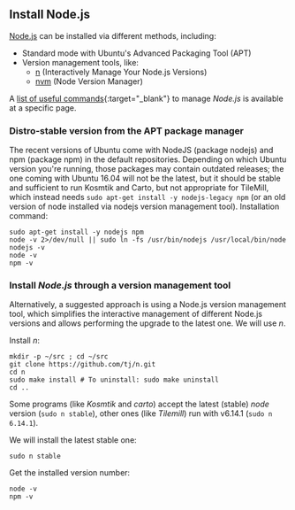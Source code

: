 ## Install Node.js

[Node.js](https://nodejs.org/en/) can be installed via different methods, including:

- Standard mode with Ubuntu's Advanced Packaging Tool (APT)
- Version management tools, like:
  - [n](https://github.com/tj/n) (Interactively Manage Your Node.js Versions)
  - [nvm](https://github.com/creationix/nvm) (Node Version Manager)

A [list of useful commands](../nodejs-commands){:target="_blank"} to manage *Node.js* is available at a specific page.

### Distro-stable version from the APT package manager

The recent versions of Ubuntu come with NodeJS (package nodejs) and npm (package npm) in the default repositories. Depending on which Ubuntu version you're running, those packages may contain outdated releases; the one coming with Ubuntu 16.04 will not be the latest, but it should be stable and sufficient to run Kosmtik and Carto, but not appropriate for TileMill, which instead needs `sudo apt-get install -y nodejs-legacy npm` (or an old version of node installed via nodejs version management tool). Installation command:

```shell
sudo apt-get install -y nodejs npm
node -v 2>/dev/null || sudo ln -fs /usr/bin/nodejs /usr/local/bin/node
nodejs -v
node -v
npm -v
```

### Install *Node.js* through a version management tool

Alternatively, a suggested approach is using a Node.js version management tool, which simplifies the interactive management of different Node.js versions and allows performing the upgrade to the latest one. We will use *n*.

Install *n*:

```shell
mkdir -p ~/src ; cd ~/src
git clone https://github.com/tj/n.git
cd n
sudo make install # To uninstall: sudo make uninstall
cd ..
```

Some programs (like *Kosmtik* and *carto*) accept the latest (stable) *node* version (`sudo n stable`), other ones (like *Tilemill*) run with v6.14.1 (`sudo n 6.14.1`).

We will install the latest stable one:

```shell
sudo n stable
```

Get the installed version number:

```shell
node -v
npm -v
```
